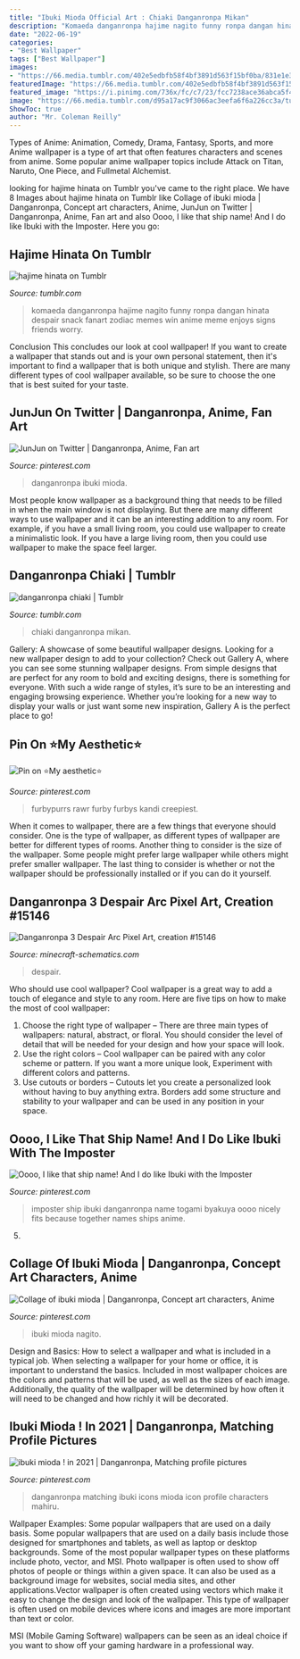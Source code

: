 ```yaml
---
title: "Ibuki Mioda Official Art : Chiaki Danganronpa Mikan"
description: "Komaeda danganronpa hajime nagito funny ronpa dangan hinata despair snack fanart zodiac memes win anime meme enjoys signs friends worry"
date: "2022-06-19"
categories:
- "Best Wallpaper"
tags: ["Best Wallpaper"]
images:
- "https://66.media.tumblr.com/402e5edbfb58f4bf3891d563f15bf0ba/831e1e36a31ea00a-c3/s500x750/3b5aae45d4b095f4b85e9c60278c890dd76cff19.png"
featuredImage: "https://66.media.tumblr.com/402e5edbfb58f4bf3891d563f15bf0ba/831e1e36a31ea00a-c3/s500x750/3b5aae45d4b095f4b85e9c60278c890dd76cff19.png"
featured_image: "https://i.pinimg.com/736x/fc/c7/23/fcc7238ace36abca5f4951382af642db--the-imposter-ship-names.jpg"
image: "https://66.media.tumblr.com/d95a17ac9f3066ac3eefa6f6a226cc3a/tumblr_obvdmmVoxJ1vd80s7o1_500.png"
ShowToc: true
author: "Mr. Coleman Reilly"
---
```



Types of Anime: Animation, Comedy, Drama, Fantasy, Sports, and more
Anime wallpaper is a type of art that often features characters and scenes from anime. Some popular anime wallpaper topics include Attack on Titan, Naruto, One Piece, and Fullmetal Alchemist.

	

		
looking for hajime hinata on Tumblr you've came to the right place. We have 8 Images about hajime hinata on Tumblr like Collage of ibuki mioda | Danganronpa, Concept art characters, Anime, JunJun on Twitter | Danganronpa, Anime, Fan art and also Oooo, I like that ship name! And I do like Ibuki with the Imposter. Here you go:
		
    
## Hajime Hinata On Tumblr

<img loading=lazy src="https://66.media.tumblr.com/d95a17ac9f3066ac3eefa6f6a226cc3a/tumblr_obvdmmVoxJ1vd80s7o1_500.png" onerror="this.onerror=null;this.src='https://tse4.mm.bing.net/th?id=OIP.7fPgSjHqzlw3G0pTkG0lkAHaGL&amp;pid=15.1';" alt="hajime hinata on Tumblr">

_Source: tumblr.com_

>komaeda danganronpa hajime nagito funny ronpa dangan hinata despair snack fanart zodiac memes win anime meme enjoys signs friends worry. 

	

Conclusion
This concludes our look at cool wallpaper! If you want to create a wallpaper that stands out and is your own personal statement, then it's important to find a wallpaper that is both unique and stylish. There are many different types of cool wallpaper available, so be sure to choose the one that is best suited for your taste.

    
## JunJun On Twitter | Danganronpa, Anime, Fan Art

<img loading=lazy src="https://i.pinimg.com/736x/05/de/68/05de68a2614cff8405916565896a2c2f.jpg" onerror="this.onerror=null;this.src='https://tse3.mm.bing.net/th?id=OIP.pW2AkSMial7QIUFDywkkMgHaKd&amp;pid=15.1';" alt="JunJun on Twitter | Danganronpa, Anime, Fan art">

_Source: pinterest.com_

>danganronpa ibuki mioda. 

	

Most people know wallpaper as a background thing that needs to be filled in when the main window is not displaying. But there are many different ways to use wallpaper and it can be an interesting addition to any room. For example, if you have a small living room, you could use wallpaper to create a minimalistic look. If you have a large living room, then you could use wallpaper to make the space feel larger.

    
## Danganronpa Chiaki | Tumblr

<img loading=lazy src="https://66.media.tumblr.com/402e5edbfb58f4bf3891d563f15bf0ba/831e1e36a31ea00a-c3/s500x750/3b5aae45d4b095f4b85e9c60278c890dd76cff19.png" onerror="this.onerror=null;this.src='https://tse3.mm.bing.net/th?id=OIP.yv9a7GZ4BylY_HHLu2xuBgHaE1&amp;pid=15.1';" alt="danganronpa chiaki | Tumblr">

_Source: tumblr.com_

>chiaki danganronpa mikan. 

	

Gallery: A showcase of some beautiful wallpaper designs.
Looking for a new wallpaper design to add to your collection? Check out Gallery A, where you can see some stunning wallpaper designs. From simple designs that are perfect for any room to bold and exciting designs, there is something for everyone. With such a wide range of styles, it’s sure to be an interesting and engaging browsing experience. Whether you’re looking for a new way to display your walls or just want some new inspiration, Gallery A is the perfect place to go!





	
	
    
## Pin On ⭐️My Aesthetic⭐️

<img loading=lazy src="https://i.pinimg.com/736x/b0/08/11/b0081143950ceacb40cf343200144e02.jpg" onerror="this.onerror=null;this.src='https://tse4.mm.bing.net/th?id=OIP.l1Gopz-RKsaiK1roYAjOBwHaJ3&amp;pid=15.1';" alt="Pin on ⭐️My aesthetic⭐️">

_Source: pinterest.com_

>furbypurrs rawr furby furbys kandi creepiest. 

	

When it comes to wallpaper, there are a few things that everyone should consider. One is the type of wallpaper, as different types of wallpaper are better for different types of rooms. Another thing to consider is the size of the wallpaper. Some people might prefer large wallpaper while others might prefer smaller wallpaper. The last thing to consider is whether or not the wallpaper should be professionally installed or if you can do it yourself.

    
## Danganronpa 3 Despair Arc Pixel Art, Creation #15146

<img loading=lazy src="https://www.minecraft-schematics.com/schematics/pictures/15146/large-picture-15146.png?time=1600528881" onerror="this.onerror=null;this.src='https://tse2.mm.bing.net/th?id=OIP.KpIlnsqcswCbVpMhSxpNvwHaEp&amp;pid=15.1';" alt="Danganronpa 3 Despair Arc Pixel Art, creation #15146">

_Source: minecraft-schematics.com_

>despair. 

	

Who should use cool wallpaper?
Cool wallpaper is a great way to add a touch of elegance and style to any room. Here are five tips on how to make the most of cool wallpaper: 
1) Choose the right type of wallpaper – There are three main types of wallpapers: natural, abstract, or floral. You should consider the level of detail that will be needed for your design and how your space will look. 
2) Use the right colors – Cool wallpaper can be paired with any color scheme or pattern. If you want a more unique look, Experiment with different colors and patterns. 
3) Use cutouts or borders – Cutouts let you create a personalized look without having to buy anything extra. Borders add some structure and stability to your wallpaper and can be used in any position in your space.

    
## Oooo, I Like That Ship Name! And I Do Like Ibuki With The Imposter

<img loading=lazy src="https://i.pinimg.com/736x/fc/c7/23/fcc7238ace36abca5f4951382af642db--the-imposter-ship-names.jpg" onerror="this.onerror=null;this.src='https://tse2.mm.bing.net/th?id=OIP.7N0FfpG2Yyo0idaWiS8rigHaLH&amp;pid=15.1';" alt="Oooo, I like that ship name! And I do like Ibuki with the Imposter">

_Source: pinterest.com_

>imposter ship ibuki danganronpa name togami byakuya oooo nicely fits because together names ships anime. 

	

5.

    
## Collage Of Ibuki Mioda | Danganronpa, Concept Art Characters, Anime

<img loading=lazy src="https://i.pinimg.com/736x/7e/03/a1/7e03a1ae1668f2f3aa7d1a0fedf82f5e.jpg" onerror="this.onerror=null;this.src='https://tse4.mm.bing.net/th?id=OIP.VYGZ-fTTWFfvymjTVc5__AHaKW&amp;pid=15.1';" alt="Collage of ibuki mioda | Danganronpa, Concept art characters, Anime">

_Source: pinterest.com_

>ibuki mioda nagito. 

	

Design and Basics: How to select a wallpaper and what is included in a typical job.
When selecting a wallpaper for your home or office, it is important to understand the basics. Included in most wallpaper choices are the colors and patterns that will be used, as well as the sizes of each image. Additionally, the quality of the wallpaper will be determined by how often it will need to be changed and how richly it will be decorated.

    
## Ibuki Mioda ! In 2021 | Danganronpa, Matching Profile Pictures

<img loading=lazy src="https://i.pinimg.com/736x/74/a6/9c/74a69ca468e40d382ffa8cecae0e9b0e.jpg" onerror="this.onerror=null;this.src='https://tse3.mm.bing.net/th?id=OIP.y0AqEA6c8UGwL6svRcdE3gHaHa&amp;pid=15.1';" alt="ibuki mioda ! in 2021 | Danganronpa, Matching profile pictures">

_Source: pinterest.com_

>danganronpa matching ibuki icons mioda icon profile characters mahiru. 

	

Wallpaper Examples: Some popular wallpapers that are used on a daily basis.
Some popular wallpapers that are used on a daily basis include those designed for smartphones and tablets, as well as laptop or desktop backgrounds. Some of the most popular wallpaper types on these platforms include photo, vector, and MSI. 
Photo wallpaper is often used to show off photos of people or things within a given space. It can also be used as a background image for websites, social media sites, and other applications.Vector wallpaper is often created using vectors which make it easy to change the design and look of the wallpaper. This type of wallpaper is often used on mobile devices where icons and images are more important than text or color. 

MSI (Mobile Gaming Software) wallpapers can be seen as an ideal choice if you want to show off your gaming hardware in a professional way.

